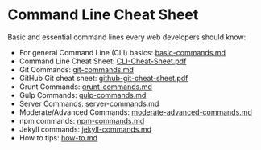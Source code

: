 Command Line Cheat Sheet
===============

Basic and essential command lines every web developers should know:

* For general Command Line (CLI) basics: [basic-commands.md](basic-commands.md)
* Command Line Cheat Sheet: [CLI-Cheat-Sheet.pdf](CLI-Cheat-Sheet.pdf)
* Git Commands: [git-commands.md](git-commands.md)
* GitHub Git cheat sheet: [github-git-cheat-sheet.pdf](github-git-cheat-sheet.pdf)
* Grunt Commands: [grunt-commands.md](grunt-commands.md)
* Gulp Commands: [gulp-commands.md](gulp-commands.md)
* Server Commands: [server-commands.md](server-commands.md)
* Moderate/Advanced Commands: [moderate-advanced-commands.md](moderate-advanced-commands.md)
* npm commands: [npm-commands.md](npm-commands.md)
* Jekyll commands: [jekyll-commands.md](jekyll-commands.md)
* How to tips: [how-to.md](how-to.md)
